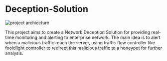 # Deception-Solution

![project archiecture](https://github.com/Fatmamohamed486/Deception-Solution/assets/101456811/31c7d782-c19a-47f8-a666-fc2af34aa703)

This project aims to create a Network Deception Solution for providing real-time monitoring and alerting to enterprise network.
The main idea is to alert when a malicious traffic reach the server, using traffic flow controller like fooldlight controller to redirect this malicious traffic to a honeypot for further analysis.
